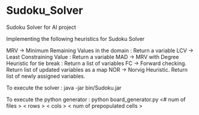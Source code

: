 # Sudoku_Solver
Sudoku Solver for AI project


Implementing the following heuristics for Sudoku Solver

MRV -> Minimum Remaining Values in the domain : Return a variable
LCV -> Least Constraining Value : Return a variable
MAD -> MRV with Degree Heuristic for tie break : Return a list of variables
FC -> Forward checking. Return list of updated variables as a map
NOR -> Norvig Heuristic. Return list of newly assigned variables.


To execute the solver : java -jar bin/Sudoku.jar <list of heuritics to be applied > <path to sudoku to be solved>
  
  
To execute the python generator : 
python board_generator.py <prefix of the test_files> <# num of files > < rows > < cols > < num of prepopulated cells >
